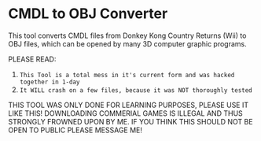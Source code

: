 # CMDL to OBJ Converter
This tool converts CMDL files from Donkey Kong Country Returns (Wii) to OBJ files, which can be opened by many 3D computer graphic programs.

PLEASE READ:
1. ```This Tool is a total mess in it's current form and was hacked together in 1-day```
2. ```It WILL crash on a few files, because it was NOT thoroughly tested```

THIS TOOL WAS ONLY DONE FOR LEARNING PURPOSES, PLEASE USE IT LIKE THIS!
DOWNLOADING COMMERIAL GAMES IS ILLEGAL AND THUS STRONGLY FROWNED UPON BY ME.
IF YOU THINK THIS SHOULD NOT BE OPEN TO PUBLIC PLEASE MESSAGE ME!

